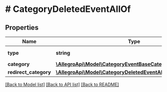 # # CategoryDeletedEventAllOf

## Properties

Name | Type | Description | Notes
------------ | ------------- | ------------- | -------------
**type** | **string** |  | [optional] [default to 'CATEGORY_DELETED']
**category** | [**\AllegroApi\Model\CategoryEventBaseCategory**](CategoryEventBaseCategory.md) |  |
**redirect_category** | [**\AllegroApi\Model\CategoryDeletedEventAllOfRedirectCategory**](CategoryDeletedEventAllOfRedirectCategory.md) |  | [optional]

[[Back to Model list]](../../README.md#models) [[Back to API list]](../../README.md#endpoints) [[Back to README]](../../README.md)
